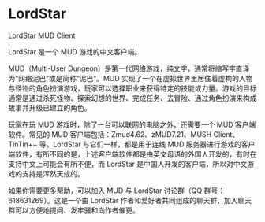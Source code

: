 # LordStar
LordStar MUD Client

LordStar 是一个 MUD 游戏的中文客户端。

MUD（Multi-User Dungeon）是第一代网络游戏，纯文字，通常将缩写字直译为“网络泥巴”或是简称“泥巴”。MUD 实现了一个在虚拟世界里居住着虚构的人物与怪物的角色扮演游戏，玩家可以选择职业来获得特定的技能或力量。游戏的目标通常是通过杀死怪物、探索幻想的世界、完成任务、去冒险、通过角色扮演来构成故事并升级已建立的角色。

玩家在玩 MUD 游戏时，除了一台可以联网的电脑之外，还需要一个 MUD 客户端软件。常见的 MUD 客户端包括：Zmud4.62、zMUD7.21、MUSH Client、TinTin++ 等。LordStar 与它们一样，都是用于连线 MUD 服务器进行游戏的客户端软件，有所不同的是，上述客户端软件都是由英文母语的外国人开发的，有时在支持中文上可能会有所不便，而 LordStar 是中国人开发的客户端，所以对中文游戏的支持是浑然天成的。

如果你需要更多帮助，可以加入 MUD 与 LordStar 讨论群（QQ 群号：618631269）。这是一个由 LordStar 作者和爱好者共同组成的聊天群，加入聊天群可以方便地提问、发牢骚和向作者催更。

